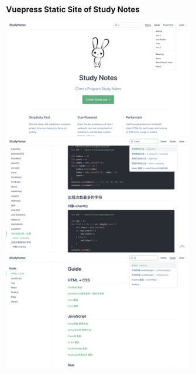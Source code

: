 ## Vuepress Static Site of Study Notes

![](./images/01.png)
![](./images/02.png)
![](./images/03.png)
